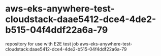 # aws-eks-anywhere-test-cloudstack-daae5412-dce4-4de2-b515-04f4ddf22a6a-79
repository for use with E2E test job aws-eks-anywhere-test-cloudstack:daae5412-dce4-4de2-b515-04f4ddf22a6a-79
